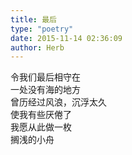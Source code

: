 ```yaml
---  
title: 最后  
type: "poetry"  
date: 2015-11-14 02:36:09  
author: Herb  
---  
```

令我们最后相守在  
一处没有海的地方  
曾历经过风浪，沉浮太久  
使我有些厌倦了  
我愿从此做一枚  
搁浅的小舟  
